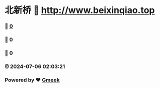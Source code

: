 # 北新桥 :link: http://www.beixinqiao.top 
### :page_facing_up: [0](http://www.beixinqiao.top/tag.html) 
### :speech_balloon: 0 
### :hibiscus: 0 
### :alarm_clock: 2024-07-06 02:03:21 
### Powered by :heart: [Gmeek](https://github.com/Meekdai/Gmeek)
